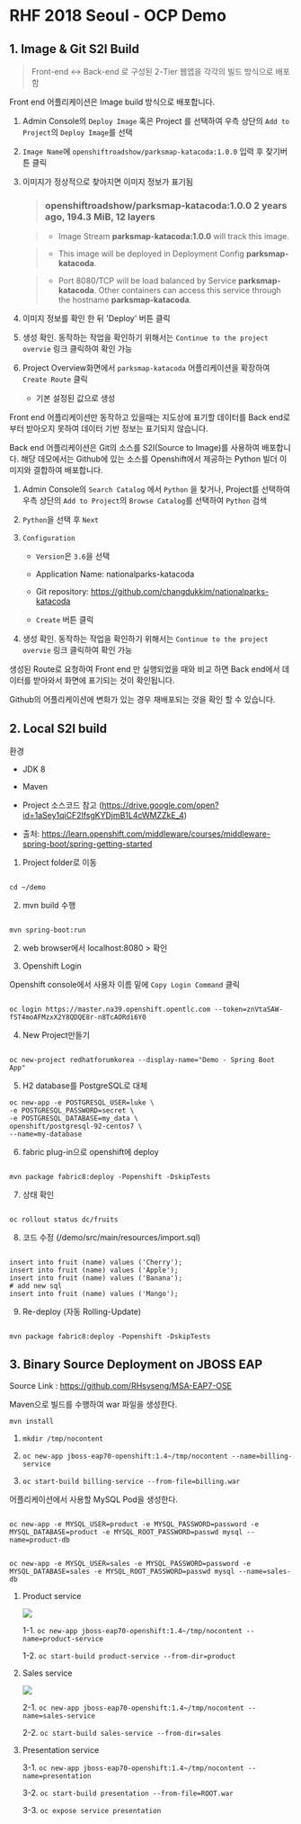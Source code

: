 # RHF 2018 Seoul - OCP Demo



## 1. Image & Git S2I Build



> Front-end <-> Back-end 로 구성된 2-Tier 웹앱을 각각의 빌드 방식으로 배포함



Front end 어플리케이션은 Image build 방식으로 배포합니다.



1. Admin Console의 `Deploy Image` 혹은 Project 를 선택하여 우측 상단의 `Add to Project`의 `Deploy Image`를 선택



2. `Image Name`에 `openshiftroadshow/parksmap-katacoda:1.0.0` 입력 후 찾기버튼 클릭



3. 이미지가 정상적으로 찾아지면 이미지 정보가 표기됨



   > ### openshiftroadshow/parksmap-katacoda:1.0.0 2 years ago, 194.3 MiB, 12 layers

   >

   > - Image Stream **parksmap-katacoda:1.0.0** will track this image.

   > - This image will be deployed in Deployment Config **parksmap-katacoda**.

   > - Port 8080/TCP will be load balanced by Service **parksmap-katacoda**. Other containers can access this service through the hostname **parksmap-katacoda**.



4. 이미지 정보를 확인 한 뒤 'Deploy' 버튼 클릭



5. 생성 확인. 동작하는 작업을 확인하기 위해서는 `Continue to the project overvie` 링크 클릭하여 확인 가능 



6. Project Overview화면에서 `parksmap-katacoda` 어플리케이션을 확장하여 `Create Route` 클릭



   - 기본 설정된 값으로 생성



Front end 어플리케이션만 동작하고 있을때는 지도상에 표기할 데이터를 Back end로 부터 받아오지 못하여 데이터 기반 정보는 표기되지 않습니다.



Back end 어플리케이션은 Git의 소스를 S2I(Source to Image)를 사용하여 배포합니다. 해당 데모에서는 Github에 있는 소스를 Openshift에서 제공하는 Python 빌더 이미지와 결합하여 배포합니다.



1. Admin Console의 `Search Catalog` 에서 `Python` 을 찾거나, Project를 선택하여 우측 상단의 `Add to Project`의 `Browse Catalog`를 선택하여 `Python` 검색

2. `Python`을 선택 후 `Next`

3. `Configuration`

   - `Version`은 `3.6`을 선택

   - Application Name: nationalparks-katacoda

   - Git repository: https://github.com/changdukkim/nationalparks-katacoda

   - `Create` 버튼 클릭

4. 생성 확인. 동작하는 작업을 확인하기 위해서는 `Continue to the project overvie` 링크 클릭하여 확인 가능



생성된 Route로 요청하여 Front end 만 실행되었을 때와 비교 하면 Back end에서 데이터를 받아와서 화면에 표기되는 것이 확인됩니다.



Github의 어플리케이션에 변화가 있는 경우 재배포되는 것을 확인 할 수 있습니다.







## 2. Local S2I build



환경



- JDK 8

- Maven

- Project 소스코드 참고 (https://drive.google.com/open?id=1aSey1qiCF2lfsgKYDjmB1L4cWMZZkE_4)

- 출처: https://learn.openshift.com/middleware/courses/middleware-spring-boot/spring-getting-started







1. Project folder로 이동

```shell

cd ~/demo

```

2. mvn build 수행



```shell

mvn spring-boot:run

```



2. web browser에서 localhost:8080 > 확인 



3. Openshift Login

Openshift console에서 사용자 이름 밑에 ```Copy Login Command``` 클릭

```shell

oc login https://master.na39.openshift.opentlc.com --token=znVtaSAW-fST4moAFMzxX2Y8QDQE8r-n8TcAORdi6Y0

```



4. New Project만들기



```shell

oc new-project redhatforumkorea --display-name="Demo - Spring Boot App"

```



5. H2 database를 PostgreSQL로 대체



```shell
oc new-app -e POSTGRESQL_USER=luke \
-e POSTGRESQL_PASSWORD=secret \
-e POSTGRESQL_DATABASE=my_data \
openshift/postgresql-92-centos7 \
--name=my-database
```



6. fabric plug-in으로 openshift에 deploy



```shell

mvn package fabric8:deploy -Popenshift -DskipTests

```



7. 상태 확인



```shell

oc rollout status dc/fruits

```



8. 코드 수정 (/demo/src/main/resources/import.sql)

```shell

insert into fruit (name) values ('Cherry');
insert into fruit (name) values ('Apple');
insert into fruit (name) values ('Banana');
# add new sql
insert into fruit (name) values ('Mango');

```

9. Re-deploy (자동 Rolling-Update)



```shell

mvn package fabric8:deploy -Popenshift -DskipTests

```









## 3. Binary Source Deployment on JBOSS EAP



Source Link : https://github.com/RHsyseng/MSA-EAP7-OSE



Maven으로 빌드를 수행하여 war 파일을 생성한다.



`mvn install`



1. `mkdir /tmp/nocontent`

2. `oc new-app jboss-eap70-openshift:1.4~/tmp/nocontent --name=billing-service`

3. `oc start-build billing-service --from-file=billing.war`







어플리케이션에서 사용할 MySQL Pod을 생성한다.



```

oc new-app -e MYSQL_USER=product -e MYSQL_PASSWORD=password -e MYSQL_DATABASE=product -e MYSQL_ROOT_PASSWORD=passwd mysql --name=product-db

```



```

oc new-app -e MYSQL_USER=sales -e MYSQL_PASSWORD=password -e MYSQL_DATABASE=sales -e MYSQL_ROOT_PASSWORD=passwd mysql --name=sales-db

```







1. Product service

   ![](https://access.redhat.com/webassets/avalon/d/Reference_Architectures-2017-Build_and_Deployment_of_Java_Applications_on_OpenShift_Container_Platform_3-en-US/images/2e8dc106ba494f620c21ff2f7ed22efa/product_deploy.png)

   1-1. `oc new-app jboss-eap70-openshift:1.4~/tmp/nocontent --name=product-service`

   1-2. `oc start-build product-service --from-dir=product`







2. Sales service

   ![](C:\Users\gyulee\Dropbox\Markup\images\sales_deploy.png)

   2-1. `oc new-app jboss-eap70-openshift:1.4~/tmp/nocontent --name=sales-service`

   2-2. `oc start-build sales-service --from-dir=sales`





3. Presentation service

   3-1. `oc new-app jboss-eap70-openshift:1.4~/tmp/nocontent --name=presentation`

   3-2. `oc start-build presentation --from-file=ROOT.war`

   3-3. `oc expose service presentation`








